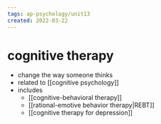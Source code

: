 ```yaml
---
tags: ap-psychology/unit13 
created: 2022-03-22
---
```


# cognitive therapy

- change the way someone thinks
- related to [[cognitive psychology]]
- includes
	- [[cognitive-behavioral therapy]]
	- [[rational-emotive behavior therapy|REBT]]
	- [[cognitive therapy for depression]] 
